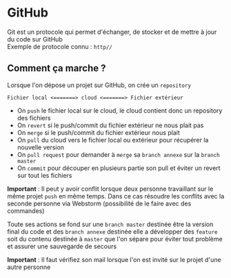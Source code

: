 # GitHub

Git est un protocole qui permet d'échanger, de stocker et de mettre à jour du code sur GitHub    
Exemple de protocole connu : `http//`

## Comment ça marche ?

Lorsque l'on dépose un projet sur GitHub, on crée un `repository`

`Fichier local <=======> cloud <=======> Fichier extérieur`

* On `push` le fichier local sur le cloud, le cloud contient donc un repository des fichiers  
* On `revert` si le push/commit du fichier extérieur ne nous plait pas  
* On `merge` si le push/commit du fichier extérieur nous plait  
* On `pull` du cloud vers le fichier local ou extérieur pour récupérer la nouvelle version  
* On `pull request` pour demander à `merge` sa `branch annexe` sur la `branch master`
* On `commit` pour découper en plusieurs partie son pull et éviter un revert sur tout les fichiers

**Important** : Il peut y avoir conflit lorsque deux personne travaillant sur le même projet `push` en même temps.
Dans ce cas résoudre les conflits avec la seconde personne via Webstorm (possibilité de le faire avec des commandes)

Toute ses actions se fond sur une `branch master` destinée être la version final du code et des `branch annexe` destinée elle a développer des `feature` soit du contenu destinée à `master` que l'on sépare pour éviter tout problème et assurer une sauvegarde de secours

**Important** : Il faut vérifiez son mail lorsque l'on est invité sur le projet d'une autre personne

